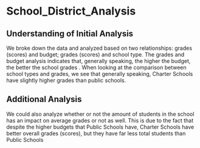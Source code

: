 # School_District_Analysis

## Understanding of Initial Analysis

We broke down the data and analyzed based on two relationships: grades (scores) and budget; grades (scores) and school type. The grades and budget analysis indicates that, generally speaking, the higher the budget, the better the school grades . When looking at the comparison between school types and grades, we see that generally speaking, Charter Schools have slightly higher grades than public schools.

## Additional Analysis

We could also analyze whether or not the amount of students in the school has an impact on average grades or not as well. This is due to the fact that despite the higher budgets that Public Schools have, Charter Schools have better overall grades (scores), but they have far less total students than Public Schools
